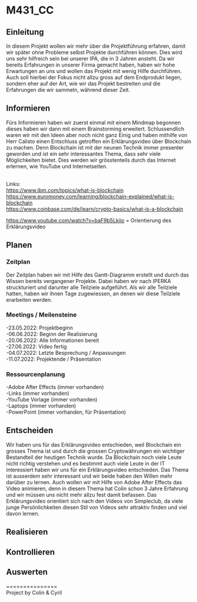 # M431_CC
## Einleitung
In diesem Projekt wollen wir mehr über die Projektführung erfahren, damit wir später ohne Probleme selbst Projekte durchführen können. Dies wird uns sehr hilfreich sein bei unserer IPA, die in 3 Jahren ansteht. Da wir bereits Erfahrungen in unserer Firma gemacht haben, haben wir hohe Erwartungen an uns und wollen das Projekt mit wenig Hilfe durchführen.<br>
Auch soll hierbei der Fokus nicht allzu gross auf dem Endprodukt liegen, sondern eher auf der Art, wie wir das Projekt bestreiten und die Erfahrungen die wir sammeln, während dieser Zeit.<br>
## Informieren
Fürs Informieren haben wir zuerst einmal mit einem Mindmap begonnen dieses haben wir dann mit einem Brainstorming erweitert. Schlussendlich waren wir mit den Ideen aber noch nicht ganz Einig und haben mithilfe von Herr Calisto einen Entschluss getroffen ein Erklärungsvideo über Blockchain zu machen. Denn Blockchain ist mit der neunen Technik immer presenter geworden und ist ein sehr interessantes Thema, dass sehr viele Möglichkeiten bietet. Dies werden wir grösstenteils durch das Internet erlernen, wie YouTube und Internetseiten.<br><br>

Links:<br>
https://www.ibm.com/topics/what-is-blockchain<br>
https://www.euromoney.com/learning/blockchain-explained/what-is-blockchain<br>
https://www.coinbase.com/de/learn/crypto-basics/what-is-a-blockchain<br>

https://www.youtube.com/watch?v=baF9b5Lkiio = Orientierung des Erklärungsvideo<br>

## Planen
### Zeitplan
Der Zeitplan haben wir mit Hilfe des Gantt-Diagramm erstellt und durch das Wissen bereits vergangener Projekte. Dabei haben wir nach IPERKA struckturiert und darunter alle Teilziele aufgeführt. Als wir alle Teilziele hatten, haben wir ihnen Tage zugewiessen, an denen wir diese Teilziele erarbeiten werden.
### Meetings / Meilensteine
-23.05.2022: Projektbeginn<br>
-06.06.2022: Beginn der Realisierung<br>
-20.06.2022: Alle Informationen bereit<br>
-27.06.2022: Video fertig<br>
-04.07.2022: Letzte Besprechung / Anpassungen<br>
-11.07.2022: Projektende / Präsentation<br>
### Ressourcenplanung
-Adobe After Effects (immer vorhanden)<br>
-Links (immer vorhanden)<br>
-YouTube Vorlage (immer vorhanden)<br>
-Laptops (immer vorhanden)<br>
-PowerPoint (immer vorhanden, für Präsentation)<br>
## Entscheiden
Wir haben uns für das Erklärungsvideo entschieden, weil Blockchain ein grosses Thema ist und durch die grossen Cryptowährungen ein wichtiger Bestandteil der heutigen Technik wurde. Da Blockchain noch viele Leute nicht richtig verstehen und  es bestimmt auch viele Leute in der IT interessiert haben wir uns für ein Erklärungsvideo entschieden. Das Thema ist ausserdem sehr interessant und wir beide haben den Willen mehr darüber zu lernen. Auch wollen wir mit Hilfe von Adobe After Effects das Video animieren, denn in diesem Thema hat Colin schon 3 Jahre Erfahrung und wir müssen uns nicht mehr allzu fest damit befassen. Das Erklärungsvideo orientiert sich nach den Videos von Simpleclub, da viele junge Persönlichkeiten diesen Stil von Videos sehr attraktiv finden und viel davon lernen.<br>
## Realisieren
## Kontrollieren
## Auswerten
===============<br>
Project by Colin & Cyril 